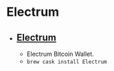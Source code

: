 # Electrum
- [Electrum](https://electrum.org/)
  - 
  - Electrum Bitcoin Wallet.
  - `brew cask install Electrum`
